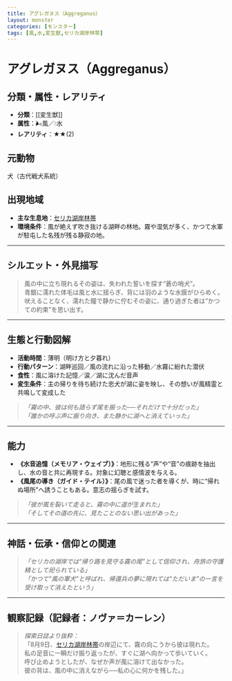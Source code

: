 ```yaml
---
title: アグレガヌス（Aggreganus）
layout: monster
categories: [モンスター]
tags: [風,水,変生獣,セリカ湖岸林帯]
---
```


# アグレガヌス（Aggreganus）

## 分類・属性・レアリティ
* **分類**：[[変生獣]]
* **属性**：🌬風／💧水
* **レアリティ**：★★(2)

## 元動物
犬（古代戦犬系統）

## 出現地域
* **主な生息地**：[セリカ湖岸林帯](../place/selca_lake.md)
* **環境条件**：風が絶えず吹き抜ける湖畔の林地。霧や湿気が多く、かつて水軍が駐屯した名残が残る静寂の地。

---

## シルエット・外見描写
> 風の中に立ち現れるその姿は、失われた誓いを探す“蒼の哨犬”。  
> 青銀に濡れた体毛は風と水に揺らぎ、背には羽のような水膜がひらめく。  
> 吠えることなく、濡れた瞳で静かに佇むその姿に、通り過ぎた者は“かつての約束”を思い出す。

---

## 生態と行動図解
* **活動時間**：薄明（明け方と夕暮れ）
* **行動パターン**：湖畔巡回／風の流れに沿った移動／水霧に紛れた潜伏
* **食性**：風に溶けた記憶／涙／湖に沈んだ音声
* **変生条件**：主の帰りを待ち続けた忠犬が湖に姿を映し、その想いが風精霊と共鳴して変成した

> *「霧の中、彼は何も語らず尾を振った──それだけで十分だった」*  
> *「誰かの呼ぶ声に振り向き、また静かに湖へと消えていった」*

---

## 能力
* **《水音追憶（メモリア・ウェイブ）》**：地形に残る“声”や“音”の痕跡を抽出し、水の音と共に再現する。対象に幻聴と感情波を与える。
* **《風尾の導き（ガイド・テイル）》**：尾の風で迷った者を導くが、時に“帰れぬ場所”へ誘うこともある。意志の揺らぎを試す。

> *「彼が風を裂いて走ると、霧の中に道が生まれた」*  
> *「そしてその道の先に、見たことのない思い出があった」*

---

## 神話・伝承・信仰との関連
> *「セリカの湖岸では“帰り路を見守る霧の尾”として信仰され、舟旅の守護精として祀られている」*  
> *「かつて“風の軍犬”と呼ばれ、帰還兵の夢に現れては“ただいま”の一言を受け取って消えたという」*

---

## 観察記録（記録者：ノヴァ＝カーレン）

> *探索日誌より抜粋：*  
> 「8月9日、[セリカ湖岸林帯](../place/selca_lake.md)の岸辺にて、霧の向こうから彼は現れた。  
> 私の足音に一瞬だけ振り返ったが、すぐに湖へ向かって歩いていく。  
> 呼び止めようとしたが、なぜか声が風に溶けて出なかった。  
> 彼の背は、風の中に消えながら──私の心に何かを残した。」

